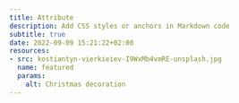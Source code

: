 ```yaml
---
title: Attribute
description: Add CSS styles or anchors in Markdown code
subtitle: true
date: 2022-09-09 15:21:22+02:00
resources:
- src: kostiantyn-vierkieiev-I9WxMb4vmRE-unsplash.jpg
  name: featured
  params:
    alt: Christmas decoration
---
```

